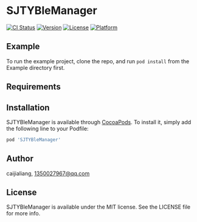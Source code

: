 # SJTYBleManager

[![CI Status](https://img.shields.io/travis/caijialiang/SJTYBleManager.svg?style=flat)](https://travis-ci.org/caijialiang/SJTYBleManager)
[![Version](https://img.shields.io/cocoapods/v/SJTYBleManager.svg?style=flat)](https://cocoapods.org/pods/SJTYBleManager)
[![License](https://img.shields.io/cocoapods/l/SJTYBleManager.svg?style=flat)](https://cocoapods.org/pods/SJTYBleManager)
[![Platform](https://img.shields.io/cocoapods/p/SJTYBleManager.svg?style=flat)](https://cocoapods.org/pods/SJTYBleManager)

## Example

To run the example project, clone the repo, and run `pod install` from the Example directory first.

## Requirements

## Installation

SJTYBleManager is available through [CocoaPods](https://cocoapods.org). To install
it, simply add the following line to your Podfile:

```ruby
pod 'SJTYBleManager'
```

## Author

caijialiang, 1350027967@qq.com

## License

SJTYBleManager is available under the MIT license. See the LICENSE file for more info.

